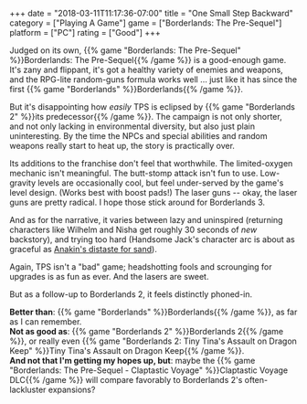 +++
date = "2018-03-11T11:17:36-07:00"
title = "One Small Step Backward"
category = ["Playing A Game"]
game = ["Borderlands: The Pre-Sequel"]
platform = ["PC"]
rating = ["Good"]
+++

Judged on its own, {{% game "Borderlands: The Pre-Sequel" %}}Borderlands: The Pre-Sequel{{% /game %}} is a good-enough game.  It's zany and flippant, it's got a healthy variety of enemies and weapons, and the RPG-lite random-guns formula works well ... just like it has since the first {{% game "Borderlands" %}}Borderlands{{% /game %}}.

But it's disappointing how <i>easily</i> TPS is eclipsed by {{% game "Borderlands 2" %}}its predecessor{{% /game %}}.  The campaign is not only shorter, and not only lacking in environmental diversity, but also just plain uninteresting.  By the time the NPCs and special abilities and random weapons really start to heat up, the story is practically over.

Its additions to the franchise don't feel that worthwhile.  The limited-oxygen mechanic isn't meaningful.  The butt-stomp attack isn't fun to use.  Low-gravity levels are occasionally cool, but feel under-served by the game's level design.  (Works best with boost pads!)  The laser guns -- okay, the laser guns are pretty radical.  I hope those stick around for Borderlands 3.

And as for the narrative, it varies between lazy and uninspired (returning characters like Wilhelm and Nisha get roughly 30 seconds of <i>new</i> backstory), and trying too hard (Handsome Jack's character arc is about as graceful as <a href="http://knowyourmeme.com/memes/i-dont-like-sand">Anakin's distaste for sand</a>).

Again, TPS isn't a "bad" game; headshotting fools and scrounging for upgrades is as fun as ever.  And the lasers are sweet.

But as a follow-up to Borderlands 2, it feels distinctly phoned-in.

<b>Better than</b>: {{% game "Borderlands" %}}Borderlands{{% /game %}}, as far as I can remember.  
<b>Not as good as</b>: {{% game "Borderlands 2" %}}Borderlands 2{{% /game %}}, or really even {{% game "Borderlands 2: Tiny Tina's Assault on Dragon Keep" %}}Tiny Tina's Assault on Dragon Keep{{% /game %}}.  
<b>And not that I'm getting my hopes up, but</b>: maybe the {{% game "Borderlands: The Pre-Sequel - Claptastic Voyage" %}}Claptastic Voyage DLC{{% /game %}} will compare favorably to Borderlands 2's often-lackluster expansions?
